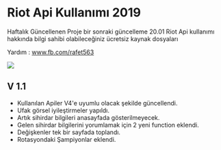 # Riot Api Kullanımı 2019
Haftalık Güncellenen Proje bir sonraki güncelleme 20.01
Riot Api kullanımı hakkında bilgi sahibi olabileceğiniz ücretsiz kaynak dosyaları

Yardım : www.fb.com/rafet563

<a href="https://hizliresim.com/ZXM730"><img src="https://i.hizliresim.com/ZXM730.png"></a>

## V 1.1
- Kullanılan Apiler V4'e uyumlu olacak şekilde güncellendi.
- Ufak görsel iyileştirmeler yapıldı.
- Artık sihirdar bilgileri anasayfada gösterilmeyecek.
- Gelen sihirdar bilgilerini yorumlamak için 2 yeni function eklendi.
- Değişkenler tek bir sayfada toplandı.
- Rotasyondaki Şampiyonlar eklendi.
